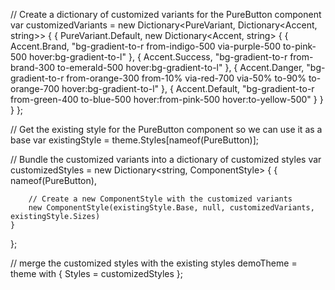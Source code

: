 // Create a dictionary of customized variants for the PureButton component
var customizedVariants = new Dictionary<PureVariant, Dictionary<Accent, string>>
{
    {
        PureVariant.Default,
        new Dictionary<Accent, string>
        {
            {
                Accent.Brand,
                "bg-gradient-to-r from-indigo-500 via-purple-500 to-pink-500 hover:bg-gradient-to-l"
            },
            { Accent.Success, "bg-gradient-to-r from-brand-300 to-emerald-500 hover:bg-gradient-to-l" },
            {
                Accent.Danger,
                "bg-gradient-to-r from-orange-300 from-10% via-red-700 via-50% to-90% to-orange-700 hover:bg-gradient-to-l"
            },
            {
                Accent.Default,
                "bg-gradient-to-r from-green-400 to-blue-500 hover:from-pink-500 hover:to-yellow-500"
            }
        }
    }
};

// Get the existing style for the PureButton component so we can use it as a base
var existingStyle = theme.Styles[nameof(PureButton)];

// Bundle the customized variants into a dictionary of customized styles
var customizedStyles = new Dictionary<string, ComponentStyle>
{
    {
        nameof(PureButton),

        // Create a new ComponentStyle with the customized variants
        new ComponentStyle(existingStyle.Base, null, customizedVariants, existingStyle.Sizes)
    }
};

// merge the customized styles with the existing styles
demoTheme = theme with { Styles = customizedStyles };
